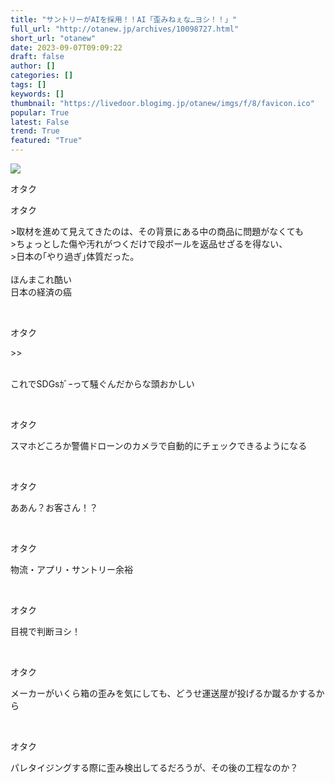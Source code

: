 ```yaml
---
title: "サントリーがAIを採用！！AI「歪みねぇな…ヨシ！！」"
full_url: "http://otanew.jp/archives/10098727.html"
short_url: "otanew"
date: 2023-09-07T09:09:22
draft: false
author: []
categories: []
tags: []
keywords: []
thumbnail: "https://livedoor.blogimg.jp/otanew/imgs/f/8/favicon.ico"
popular: True
latest: False
trend: True
featured: "True"
---
```


![](https://livedoor.blogimg.jp/otanew/imgs/f/8/favicon.ico)

<div><p class="t_h"> <p> オタク</p> </p><p class="t_h"> <p> オタク</p> </p> <p class="t_b"> >取材を進めて見えてきたのは、その背景にある中の商品に問題がなくても <br> >ちょっとした傷や汚れがつくだけで段ボールを返品せざるを得ない、 <br> >日本の｢やり過ぎ｣体質だった。 <br> <br> ほんまこれ酷い <br> 日本の経済の癌 </p><br> <p class="t_h t_i"> <p> オタク</p> </p> <p class="t_b t_i"> <p>>></p> <br> これでSDGsｶﾞｰって騒ぐんだからな頭おかしい </p><br> <p class="t_h"> <p> オタク</p> </p> <p class="t_b"> スマホどころか警備ドローンのカメラで自動的にチェックできるようになる </p><br> <p class="t_h"> <p> オタク</p> </p> <p class="t_b"> ああん？お客さん！？ </p><br> <p class="t_h"> <p> オタク</p> </p> <p class="t_b"> 物流・アプリ・サントリー余裕 </p><br> <p class="t_h"> <p> オタク</p> </p> <p class="t_b"> 目視で判断ヨシ！ </p><br> <p class="t_h"> <p> オタク</p> </p> <p class="t_b"> メーカーがいくら箱の歪みを気にしても、どうせ運送屋が投げるか蹴るかするから </p><br> <p class="t_h"> <p> オタク</p> </p> <p class="t_b"> パレタイジングする際に歪み検出してるだろうが、その後の工程なのか？ </p><br> </div>